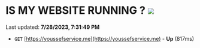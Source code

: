 # IS MY WEBSITE RUNNING ? [![](https://img.shields.io/static/v1?label=Sponsor&message=%E2%9D%A4&logo=GitHub&color=%23fe8e86)](https://github.com/sponsors/<username>)

Last updated: **7/28/2023, 7:31:49 PM**

- `GET` [https://youssefservice.me](https://youssefservice.me) - **Up** (817ms)
